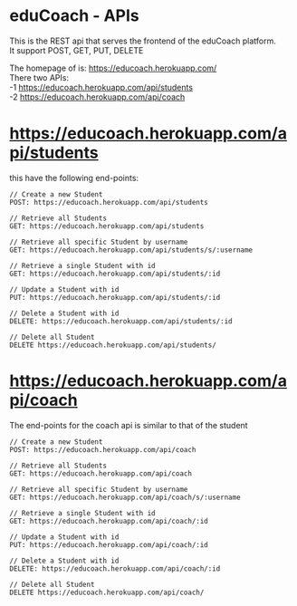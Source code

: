 # eduCoach - APIs
This is the REST api that serves the frontend of the eduCoach platform. <br>
It support POST, GET, PUT, DELETE <br>

The homepage of is: https://educoach.herokuapp.com/ <br>
There two APIs: <br>
-1 https://educoach.herokuapp.com/api/students <br>
-2 https://educoach.herokuapp.com/api/coach <br>

# https://educoach.herokuapp.com/api/students
this have the following end-points:

    // Create a new Student
    POST: https://educoach.herokuapp.com/api/students
  
    // Retrieve all Students
    GET: https://educoach.herokuapp.com/api/students
  
    // Retrieve all specific Student by username
    GET: https://educoach.herokuapp.com/api/students/s/:username
  
    // Retrieve a single Student with id
    GET: https://educoach.herokuapp.com/api/students/:id
  
    // Update a Student with id
    PUT: https://educoach.herokuapp.com/api/students/:id
  
    // Delete a Student with id
    DELETE: https://educoach.herokuapp.com/api/students/:id
  
    // Delete all Student
    DELETE https://educoach.herokuapp.com/api/students/
  
  
  # https://educoach.herokuapp.com/api/coach
  
  The end-points for the coach api is similar to that of the student

    // Create a new Student
    POST: https://educoach.herokuapp.com/api/coach
  
    // Retrieve all Students
    GET: https://educoach.herokuapp.com/api/coach
  
    // Retrieve all specific Student by username
    GET: https://educoach.herokuapp.com/api/coach/s/:username
  
    // Retrieve a single Student with id
    GET: https://educoach.herokuapp.com/api/coach/:id
  
    // Update a Student with id
    PUT: https://educoach.herokuapp.com/api/coach/:id
  
    // Delete a Student with id
    DELETE: https://educoach.herokuapp.com/api/coach/:id
  
    // Delete all Student
    DELETE https://educoach.herokuapp.com/api/coach/
  
